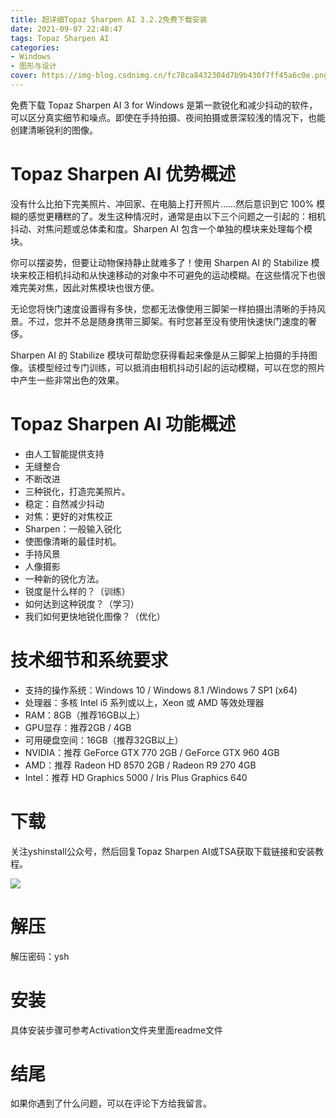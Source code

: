 ```yaml
---
title: 超详细Topaz Sharpen AI 3.2.2免费下载安装
date: 2021-09-07 22:48:47
tags: Topaz Sharpen AI
categories: 
- Windows
- 图形与设计
cover: https://img-blog.csdnimg.cn/fc78ca8432304d7b9b430f7ff45a6c0e.png
---
```


免费下载 Topaz Sharpen AI 3 for Windows 是第一款锐化和减少抖动的软件，可以区分真实细节和噪点。即使在手持拍摄、夜间拍摄或景深较浅的情况下，也能创建清晰锐利的图像。

# Topaz Sharpen AI 优势概述
没有什么比拍下完美照片、冲回家、在电脑上打开照片……然后意识到它 100% 模糊的感觉更糟糕的了。发生这种情况时，通常是由以下三个问题之一引起的：相机抖动、对焦问题或总体柔和度。Sharpen AI 包含一个单独的模块来处理每个模块。

你可以摆姿势，但要让动物保持静止就难多了！使用 Sharpen AI 的 Stabilize 模块来校正相机抖动和从快速移动的对象中不可避免的运动模糊。在这些情况下也很难完美对焦，因此对焦模块也很方便。

无论您将快门速度设置得有多快，您都无法像使用三脚架一样拍摄出清晰的手持风景。不过，您并不总是随身携带三脚架。有时您甚至没有使用快速快门速度的奢侈。

Sharpen AI 的 Stabilize 模块可帮助您获得看起来像是从三脚架上拍摄的手持图像。该模型经过专门训练，可以抵消由相机抖动引起的运动模糊，可以在您的照片中产生一些非常出色的效果。

# Topaz Sharpen AI 功能概述
- 由人工智能提供支持
- 无缝整合
- 不断改进
- 三种锐化，打造完美照片。
- 稳定：自然减少抖动
- 对焦：更好的对焦校正
- Sharpen：一般输入锐化
- 使图像清晰的最佳时机。
- 手持风景
- 人像摄影
- 一种新的锐化方法。
- 锐度是什么样的？（训练）
- 如何达到这种锐度？（学习）
- 我们如何更快地锐化图像？（优化）

# 技术细节和系统要求
- 支持的操作系统：Windows 10 / Windows 8.1 /Windows 7 SP1 (x64)
- 处理器：多核 Intel i5 系列或以上，Xeon 或 AMD 等效处理器
- RAM：8GB（推荐16GB以上）
- GPU显存：推荐2GB / 4GB
- 可用硬盘空间：16GB（推荐32GB以上）
- NVIDIA：推荐 GeForce GTX 770 2GB / GeForce GTX 960 4GB
- AMD：推荐 Radeon HD 8570 2GB / Radeon R9 270 4GB
- Intel：推荐 HD Graphics 5000 / Iris Plus Graphics 640

# 下载
关注yshinstall公众号，然后回复Topaz Sharpen AI或TSA获取下载链接和安装教程。

![](https://img-blog.csdnimg.cn/f824f9d6c4ca40549a3d02de1938c17c.jpg#pic_center)

# 解压
解压密码：ysh

# 安装
具体安装步骤可参考Activation文件夹里面readme文件

# 结尾
如果你遇到了什么问题，可以在评论下方给我留言。










